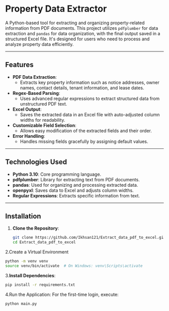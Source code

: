 # **Property Data Extractor**

A Python-based tool for extracting and organizing property-related information from PDF documents. This project utilizes `pdfplumber` for data extraction and `pandas` for data organization, with the final output saved in a structured Excel file. It's designed for users who need to process and analyze property data efficiently.

---

## **Features**

- **PDF Data Extraction**:
  - Extracts key property information such as notice addresses, owner names, contact details, tenant information, and lease dates.
- **Regex-Based Parsing**:
  - Uses advanced regular expressions to extract structured data from unstructured PDF text.
- **Excel Output**:
  - Saves the extracted data in an Excel file with auto-adjusted column widths for readability.
- **Customizable Field Selection**:
  - Allows easy modification of the extracted fields and their order.
- **Error Handling**:
  - Handles missing fields gracefully by assigning default values.

---

## **Technologies Used**

- **Python 3.10**: Core programming language.
- **pdfplumber**: Library for extracting text from PDF documents.
- **pandas**: Used for organizing and processing extracted data.
- **openpyxl**: Saves data to Excel and adjusts column widths.
- **Regular Expressions**: Extracts specific information from text.

---

## **Installation**

1. **Clone the Repository**:
   ```bash
   git clone https://github.com/Ikhsan121/Extract_data_pdf_to_excel.git
   cd Extract_data_pdf_to_excel
2.Create a Virtual Environment
```bash
python -m venv venv
source venv/bin/activate  # On Windows: venv\Scripts\activate
```
3.**Install Dependencies**:
   ```bash
   pip install -r requirements.txt
   ```
4.Run the Application: For the first-time login, execute:
```bash
python main.py
```
